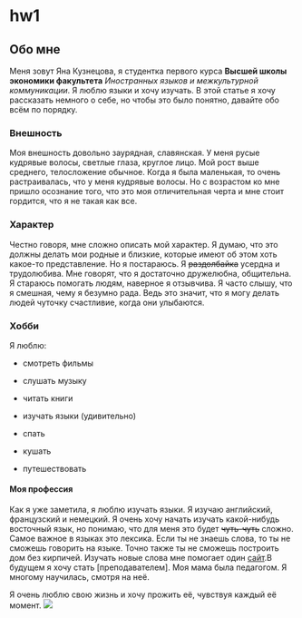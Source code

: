 # hw1
## Обо мне
Меня зовут Яна Кузнецова, я студентка первого курса **Высшей школы экономики факультета** *Иностранных языков и межкультурной коммуникации*. Я люблю языки и хочу изучать. В этой статье я хочу рассказать немного о себе, но чтобы это было понятно, давайте обо всём по порядку.
### Внешность
Моя внешность довольно заурядная, славянская. У меня русые кудрявые волосы, светлые глаза, круглое лицо. Мой рост выше среднего, телосложение обычное. Когда я была маленькая, то очень растраивалась, что у меня кудрявые волосы. Но с возрастом ко мне пришло осознание того, что это моя отличительная черта и мне стоит гордится, что я не такая как все.
### Характер
Честно говоря, мне сложно описать мой характер. Я думаю, что это должны делать мои родные и близкие, которые имеют об этом хоть какое-то представление. Но я постараюсь. Я ~~раздолбайка~~ усердна и трудолюбива. Мне говорят, что я достаточно дружелюбна, общительна. Я стараюсь помогать людям, наверное я отзывчива. Я часто слышу, что я смешная, чему я безумно рада. Ведь это значит, что я могу делать людей чуточку счастливие, когда они улыбаются.
### Хобби
Я люблю:
+ смотреть фильмы
- слушать музыку
+ читать книги
- изучать языки (удивительно)
+ спать
- кушать
+ путешествовать
#### Моя профессия
Как я уже заметила, я люблю изучать языки. Я изучаю английский, французский и немецкий. Я очень хочу начать изучать какой-нибудь восточный язык, но понимаю, что для меня это будет ~~чуть-чуть~~ сложно. Самое важное в языках это лексика. Если ты не знаешь слова, то ты не сможешь говорить на языке. Точно также ты не сможешь построить дом без кирпичей. Изучать новые слова мне помогает один [сайт](https://quizlet.com/diagram-showcase).В будущем я хочу стать [преподавателем]. Моя мама была педагогом. Я многому научилась, смотря на неё.

Я очень люблю свою жизнь и хочу прожить её, чувствуя каждый её момент.
![](https://userscontent2.emaze.com/images/18b33b33-fb92-40bd-b729-c7b15971b151/15481cb9f481b47790a1a548a59651df.png)
